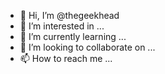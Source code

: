 - 👋 Hi, I’m @thegeekhead
- 👀 I’m interested in ...
- 🌱 I’m currently learning ...
- 💞️ I’m looking to collaborate on ...
- 📫 How to reach me ...

<!---
thegeekhead/thegeekhead is a ✨ special ✨ repository because its `README.md` (this file) appears on your GitHub profile.
You can click the Preview link to take a look at your changes.
--->
